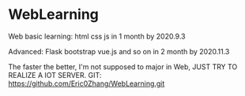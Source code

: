 # WebLearning
Web basic learning: html css js in 1 month by 2020.9.3

Advanced: Flask bootstrap vue.js and so on in 2 month by 2020.11.3

The faster the better, I'm not supposed to major in Web, JUST TRY TO REALIZE A IOT SERVER.
GIT: https://github.com/Eric0Zhang/WebLearning.git

